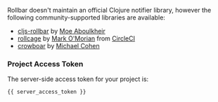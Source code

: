 Rollbar doesn't maintain an official Clojure notifier library, however the following
community-supported libraries are available:

* <a href="https://github.com/nervous-systems/cljs-rollbar" target="_blank" rel="noopener">cljs-rollbar</a> by <a href="https://github.com/moea" target="_blank" rel="noopener">Moe Aboulkheir</a>
* <a href="https://github.com/circleci/rollcage" target="_blank" rel="noopener">rollcage</a> by <a href="https://github.com/marcomorain" target="_blank" rel="noopener">Mark O'Morian</a> from <a href="https://circleci.com/" target="_blank" rel="noopener">CircleCI</a>
* <a href="https://github.com/mcohen01/crowbar" target="_blank" rel="noopener">crowboar</a> by <a href="https://github.com/mcohen01" target="_blank" rel="noopener">Michael Cohen</a>

### Project Access Token
The server-side access token for your project is:
```
{{ server_access_token }}
```
